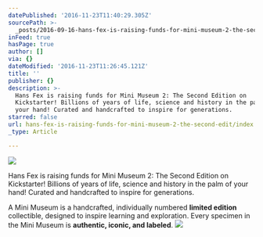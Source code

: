 ```yaml
---
datePublished: '2016-11-23T11:40:29.305Z'
sourcePath: >-
  _posts/2016-09-16-hans-fex-is-raising-funds-for-mini-museum-2-the-second-edit.md
inFeed: true
hasPage: true
author: []
via: {}
dateModified: '2016-11-23T11:26:45.121Z'
title: ''
publisher: {}
description: >-
  Hans Fex is raising funds for Mini Museum 2: The Second Edition on
  Kickstarter! Billions of years of life, science and history in the palm of
  your hand! Curated and handcrafted to inspire for generations.
starred: false
url: hans-fex-is-raising-funds-for-mini-museum-2-the-second-edit/index.html
_type: Article

---
```

![](https://imgflo.herokuapp.com/graph/2b2431f8e7ba7b0/b9e5198a2facad84c5a241c87118853c/croprotate.jpg?cropheight=864&cropwidth=1161&degrees=0&input=https%3A%2F%2Fthe-grid-user-content.s3-us-west-2.amazonaws.com%2Fbc65bc39-1a03-4f02-a009-5b91de061312.jpg&x=192&y=0)

Hans Fex is raising funds for Mini Museum 2: The Second Edition on Kickstarter! Billions of years of life, science and history in the palm of your hand! Curated and handcrafted to inspire for generations.

A Mini Museum is a handcrafted, individually numbered **limited edition** collectible, designed to inspire learning and exploration. Every specimen in the Mini Museum is **authentic, iconic, and labeled**.
![](https://s3-us-west-2.amazonaws.com/the-grid-img/p/8aa8d6fd967eed6647a8d98d04de8f4f001ced48.png)
